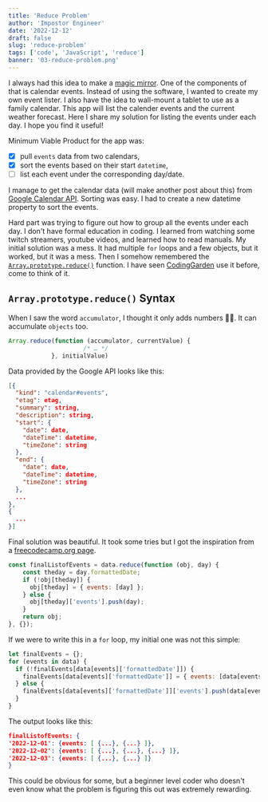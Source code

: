 ```yaml
---
title: 'Reduce Problem'
author: 'Impostor Engineer'
date: '2022-12-12'
draft: false
slug: 'reduce-problem'
tags: ['code', 'JavaScript', 'reduce']
banner: '03-reduce-problem.png'
---
```


I always had this idea to make a [magic mirror](https://magicmirror.builders/). One of the components of that is calendar events. Instead of using the software, I wanted to create my own event lister. I also have the idea to wall-mount a tablet to use as a family calendar. This app will list the calender events and the current weather forecast. Here I share my solution for listing the events under each day. I hope you find it useful!

Minimum Viable Product for the app was:

- [x] pull `events` data from two calendars,
- [x] sort the events based on their start `datetime`,
- [ ] list each event under the corresponding day/date.

I manage to get the calendar data (will make another post about this) from [Google Calendar API](https://developers.google.com/calendar/api/v3/reference/). Sorting was easy. I had to create a new datetime property to sort the events.

Hard part was trying to figure out how to group all the events under each day. I don't have formal education in coding. I learned from watching some twitch streamers, youtube videos, and learned how to read manuals. My initial solution was a mess. It had multiple `for` loops and a few objects, but it worked, but it was a mess. Then I somehow remembered the [`Array.prototype.reduce()`](https://developer.mozilla.org/en-US/docs/Web/JavaScript/Reference/Global_Objects/Array/reduce) function. I have seen [CodingGarden](https://www.twitch.tv/codinggarden) use it before, come to think of it.

## `Array.prototype.reduce()` Syntax

When I saw the word `accumulator`, I thought it only adds numbers 🤦‍♂️. It can accumulate `objects` too.

```JavaScript
Array.reduce(function (accumulator, currentValue) {
                     /* … */
            }, initialValue)
```

Data provided by the Google API looks like this:

```JSON
[{
  "kind": "calendar#events",
  "etag": etag,
  "summary": string,
  "description": string,
  "start": {
    "date": date,
    "dateTime": datetime,
    "timeZone": string
  },
  "end": {
    "date": date,
    "dateTime": datetime,
    "timeZone": string
  },
  ...
},
{
  ...
}]

```

Final solution was beautiful. It took some tries but I got the inspiration from a [freecodecamp.org page](https://www.freecodecamp.org/news/the-ultimate-guide-to-javascript-array-methods-reduce/).

```JavaScript
const finalListofEvents = data.reduce(function (obj, day) {
    const theday = day.formattedDate;
    if (!obj[theday]) {
      obj[theday] = { events: [day] };
    } else {
      obj[theday]['events'].push(day);
    }
    return obj;
}, {});
```

If we were to write this in a `for` loop, my initial one was not this simple:

```JavaScript
let finalEvents = {};
for (events in data) {
  if (!finalEvents[data[events]['formattedDate']]) {
    finalEvents[data[events]['formattedDate']] = { events: [data[events]] };
  } else {
    finalEvents[data[events]['formattedDate']]['events'].push(data[events]);
  }
}
```

The output looks like this:

```JSON
finalListofEvents: {
'2022-12-01': {events: [ {...}, {...} ]},
'2022-12-02': {events: [ {...}, {...}, {...} ]},
'2022-12-03': {events: [ {...}, {...} ]}
}
```

This could be obvious for some, but a beginner level coder who doesn't even know what the problem is figuring this out was extremely rewarding.
